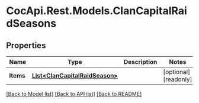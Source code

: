 # CocApi.Rest.Models.ClanCapitalRaidSeasons

## Properties

Name | Type | Description | Notes
------------ | ------------- | ------------- | -------------
**Items** | [**List&lt;ClanCapitalRaidSeason&gt;**](ClanCapitalRaidSeason.md) |  | [optional] [readonly] 

[[Back to Model list]](../../README.md#documentation-for-models) [[Back to API list]](../../README.md#documentation-for-api-endpoints) [[Back to README]](../../README.md)

